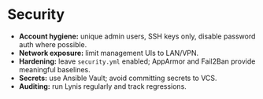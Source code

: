 # Security

- **Account hygiene:** unique admin users, SSH keys only, disable password auth where possible.
- **Network exposure:** limit management UIs to LAN/VPN.
- **Hardening:** leave `security.yml` enabled; AppArmor and Fail2Ban provide meaningful baselines.
- **Secrets:** use Ansible Vault; avoid committing secrets to VCS.
- **Auditing:** run Lynis regularly and track regressions.

